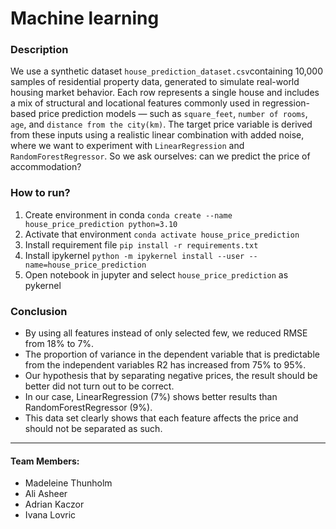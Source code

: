 # Machine learning

### Description
We use a synthetic dataset `house_prediction_dataset.csv`containing 10,000 samples of residential property data, generated to simulate real-world housing market behavior.
Each row represents a single house and includes a mix of structural and locational features commonly used in regression-based price prediction models — such as `square_feet`, `number of rooms`, `age`, and `distance from the city(km)`.
The target price variable is derived from these inputs using a realistic linear combination with added noise, where we want to experiment with `LinearRegression` and `RandomForestRegressor`.
So we ask ourselves: can we predict the price of accommodation? 

### How to run? 

1. Create environment in conda `conda create --name house_price_prediction python=3.10`
2. Activate that environment `conda activate house_price_prediction`
3. Install requirement file `pip install -r requirements.txt`
4. Install ipykernel `python -m ipykernel install --user --name=house_price_prediction`
5. Open notebook in jupyter and select `house_price_prediction` as pykernel


### Conclusion
- By using all features instead of only selected few, we reduced RMSE from 18% to 7%.
- The proportion of variance in the dependent variable that is predictable from the independent variables R2 has increased from 75% to 95%.
- Our hypothesis that by separating negative prices, the result should be better did not turn out to be correct.
- In our case, LinearRegression (7%) shows better results than RandomForestRegressor (9%).
- This data set clearly shows that each feature affects the price and should not be separated as such.






-----
#### Team Members:
- Madeleine Thunholm
- Ali Asheer
- Adrian Kaczor
- Ivana Lovric